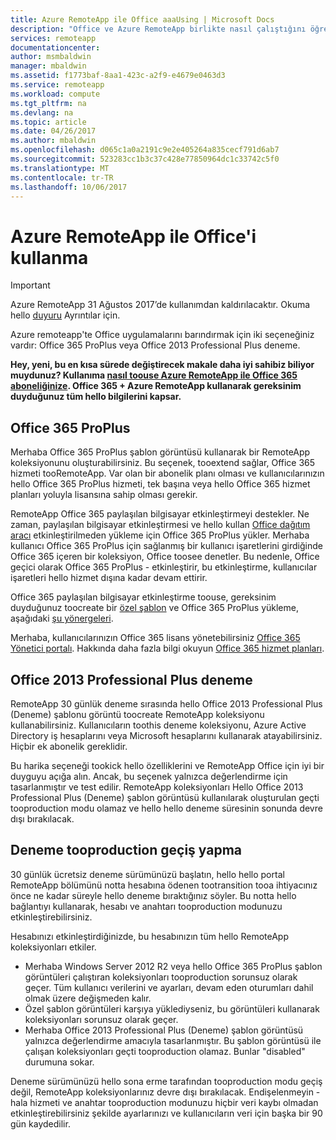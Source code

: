 ```yaml
---
title: Azure RemoteApp ile Office aaaUsing | Microsoft Docs
description: "Office ve Azure RemoteApp birlikte nasıl çalıştığını öğrenin"
services: remoteapp
documentationcenter: 
author: msmbaldwin
manager: mbaldwin
ms.assetid: f1773baf-8aa1-423c-a2f9-e4679e0463d3
ms.service: remoteapp
ms.workload: compute
ms.tgt_pltfrm: na
ms.devlang: na
ms.topic: article
ms.date: 04/26/2017
ms.author: mbaldwin
ms.openlocfilehash: d065c1a0a2191c9e2e405264a835cecf791d6ab7
ms.sourcegitcommit: 523283cc1b3c37c428e77850964dc1c33742c5f0
ms.translationtype: MT
ms.contentlocale: tr-TR
ms.lasthandoff: 10/06/2017
---
```

# <a name="using-office-with-azure-remoteapp"></a>Azure RemoteApp ile Office'i kullanma
> [!IMPORTANT]
> Azure RemoteApp 31 Ağustos 2017’de kullanımdan kaldırılacaktır. Okuma hello [duyuru](https://go.microsoft.com/fwlink/?linkid=821148) Ayrıntılar için.
> 
> 

Azure remoteapp'te Office uygulamalarını barındırmak için iki seçeneğiniz vardır: Office 365 ProPlus veya Office 2013 Professional Plus deneme.

**Hey, yeni, bu en kısa sürede değiştirecek makale daha iyi sahibiz biliyor muydunuz? Kullanıma [nasıl toouse Azure RemoteApp ile Office 365 aboneliğinize](remoteapp-officesubscription.md). Office 365 + Azure RemoteApp kullanarak gereksinim duyduğunuz tüm hello bilgilerini kapsar.**

## <a name="office-365-proplus"></a>Office 365 ProPlus
Merhaba Office 365 ProPlus şablon görüntüsü kullanarak bir RemoteApp koleksiyonunu oluşturabilirsiniz. Bu seçenek, tooextend sağlar, Office 365 hizmeti tooRemoteApp. Var olan bir abonelik planı olması ve kullanıcılarınızın hello Office 365 ProPlus hizmeti, tek başına veya hello Office 365 hizmet planları yoluyla lisansına sahip olması gerekir.

RemoteApp Office 365 paylaşılan bilgisayar etkinleştirmeyi destekler. Ne zaman, paylaşılan bilgisayar etkinleştirmesi ve hello kullan [Office dağıtım aracı](http://www.microsoft.com/download/details.aspx?id=36778) etkinleştirilmeden yükleme için Office 365 ProPlus yükler. Merhaba kullanıcı Office 365 ProPlus için sağlanmış bir kullanıcı işaretlerini girdiğinde Office 365 içeren bir koleksiyon, Office toosee denetler. Bu nedenle, Office geçici olarak Office 365 ProPlus - etkinleştirir, bu etkinleştirme, kullanıcılar işaretleri hello hizmet dışına kadar devam ettirir.

Office 365 paylaşılan bilgisayar etkinleştirme toouse, gereksinim duyduğunuz toocreate bir [özel şablon](remoteapp-create-custom-image.md) ve Office 365 ProPlus yükleme, aşağıdaki [şu yönergeleri](https://technet.microsoft.com/library/dn782858.aspx).

Merhaba, kullanıcılarınızın Office 365 lisans yönetebilirsiniz [Office 365 Yönetici portalı](https://portal.office365.com/). Hakkında daha fazla bilgi okuyun [Office 365 hizmet planları](http://technet.microsoft.com/library/office-365-plan-options.aspx).  

## <a name="office-2013-professional-plus-trial"></a>Office 2013 Professional Plus deneme
RemoteApp 30 günlük deneme sırasında hello Office 2013 Professional Plus (Deneme) şablonu görüntü toocreate RemoteApp koleksiyonu kullanabilirsiniz. Kullanıcıların toothis deneme koleksiyonu, Azure Active Directory iş hesaplarını veya Microsoft hesaplarını kullanarak atayabilirsiniz. Hiçbir ek abonelik gereklidir.

Bu harika seçeneği tookick hello özelliklerini ve RemoteApp Office için iyi bir duyguyu açığa alın. Ancak, bu seçenek yalnızca değerlendirme için tasarlanmıştır ve test edilir. RemoteApp koleksiyonları Hello Office 2013 Professional Plus (Deneme) şablon görüntüsü kullanılarak oluşturulan geçti tooproduction modu olamaz ve hello hello deneme süresinin sonunda devre dışı bırakılacak.

## <a name="switching-from-trial-tooproduction"></a>Deneme tooproduction geçiş yapma
30 günlük ücretsiz deneme sürümünüzü başlatın, hello hello portal RemoteApp bölümünü notta hesabına ödenen tootransition tooa ihtiyacınız önce ne kadar süreyle hello deneme bıraktığınız söyler. Bu notta hello bağlantıyı kullanarak, hesabı ve anahtarı tooproduction modunuzu etkinleştirebilirsiniz.

Hesabınızı etkinleştirdiğinizde, bu hesabınızın tüm hello RemoteApp koleksiyonları etkiler.

* Merhaba Windows Server 2012 R2 veya hello Office 365 ProPlus şablon görüntüleri çalıştıran koleksiyonları tooproduction sorunsuz olarak geçer. Tüm kullanıcı verilerini ve ayarları, devam eden oturumları dahil olmak üzere değişmeden kalır.
* Özel şablon görüntüleri karşıya yüklediyseniz, bu görüntüleri kullanarak koleksiyonları sorunsuz olarak geçer.
* Merhaba Office 2013 Professional Plus (Deneme) şablon görüntüsü yalnızca değerlendirme amacıyla tasarlanmıştır. Bu şablon görüntüsü ile çalışan koleksiyonları geçti tooproduction olamaz. Bunlar "disabled" durumuna sokar.

Deneme sürümünüzü hello sona erme tarafından tooproduction modu geçiş değil, RemoteApp koleksiyonlarınız devre dışı bırakılacak. Endişelenmeyin - hala hizmeti ve anahtar tooproduction modunuzu hiçbir veri kaybı olmadan etkinleştirebilirsiniz şekilde ayarlarınızı ve kullanıcıların veri için başka bir 90 gün kaydedilir.

